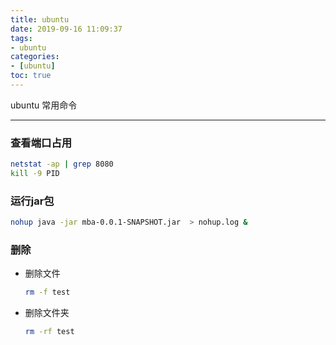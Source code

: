 ```yaml
---
title: ubuntu
date: 2019-09-16 11:09:37
tags:
- ubuntu
categories: 
- [ubuntu]
toc: true
---
```


ubuntu 常用命令

<!-- more -->
--- 
### 查看端口占用

```sh
netstat -ap | grep 8080
kill -9 PID
```

### 运行jar包

```sh
nohup java -jar mba-0.0.1-SNAPSHOT.jar  > nohup.log &
```

### 删除

- 删除文件

    ```sh
    rm -f test
    ```

- 删除文件夹 

    ```sh
    rm -rf test
    ```
